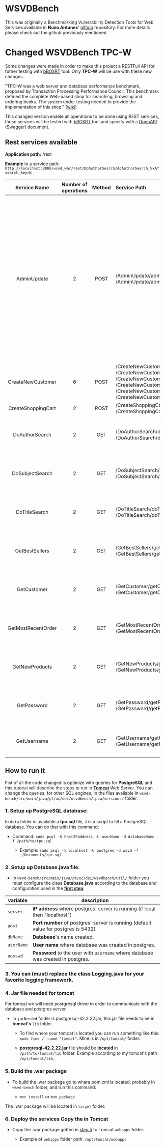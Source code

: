 # WSVDBench

This was originally a Benchmarking Vulnerability Detection Tools for Web Services available in **Nuno Antunes**' [github](https://github.com/nmsa/wsvd-bench) repository. For more details please check out the github previously mentioned.

# Changed WSVDBench TPC-W

Some changes were made in order to make this project a RESTFull API for futher testing with [bBOXRT](https://git.dei.uc.pt/cnl/bBOXRT/tree/master) tool. Only **TPC-W** will be use with these new changes. 

"TPC-W was a web server and database performance benchmark, proposed by Transaction Processing Performance Council. 
This benchmark defined the complete Web-based shop for searching, browsing and ordering books. The system under testing needed to provide the implementation of this shop." [[wiki]](https://en.wikipedia.org/wiki/TPC-W)

This changed version enable all operations to be done using REST services, these services will be tested with [bBOXRT](https://git.dei.uc.pt/cnl/bBOXRT/tree/master) tool and specify with a [OpenAPI](https://swagger.io/specification/) (Swagger) document.

## Rest services available

**Application path:** /rest

**Example** to a service path: `http://localhost:8080/wsvd_war/rest/DoAuthorSearch/doAuthorSearch_VxA?search_key=N`


Service Name  | Number of operations | Method | Service Path | Parameters
:-: | :-: | :-: | :-- | :-:
AdminUpdate  | 2 | POST | /AdminUpdate/adminUpdate\_Vx0  <br />  /AdminUpdate/adminUpdate\_VxA | Location: Query  <br />  name: i\_id  <br />  Type: (int)  <br />  --------------  <br />  Location: Query  <br />  name: cost  <br />  Type: (double)  <br />  --------------  <br />  Location: Query  <br />  name: image  <br />  Type: (String)  <br />  --------------  <br />  Location: Query  <br />  name: thumbnail  <br />  Type: (String)
CreateNewCustomer  | 6 | POST | /CreateNewCustomer/createNewCustomer\_Vx0  <br />  /CreateNewCustomer/createNewCustomer\_VxA  <br />  /CreateNewCustomer/createNewCustomer\_Vx078  <br />  /CreateNewCustomer/createNewCustomer\_Vx103  <br />  /CreateNewCustomer/createNewCustomer\_Vx113  <br />  /CreateNewCustomer/createNewCustomer\_Vx132  <br />  | JSON
CreateShoppingCart  | 2 | POST | /CreateShoppingCart/createShoppingCart\_Vx0  <br />  /CreateShoppingCart/createShoppingCart\_VxA | JSON
DoAuthorSearch  | 2 | GET | /DoAuthorSearch/doAuthorSearch\_VxA  <br />  /DoAuthorSearch/doAuthorSearch\_Vx0 | Location: Query  <br />  name: search_key  <br />  Type: (String)
DoSubjectSearch  | 2 | GET | /DoSubjectSearch/doSubjectSearch\_Vx0  <br />  /DoSubjectSearch/doSubjectSearch\_VxA | Location: Query  <br />  name: search_key  <br />  Type: (String)
DoTitleSearch  | 2 | GET | /DoTitleSearch/doTitleSearch\_Vx0  <br />  /DoTitleSearch/doTitleSearch\_VxA| Location: Query  <br />  name: search_key  <br />  Type: (String)
GetBestSellers  | 2 | GET | /GetBestSellers/getBestSellers\_Vx0  <br />  /GetBestSellers/getBestSellers\_VxA| Location: Query  <br />  name: subject  <br />  Type: (String)
GetCustomer  | 2 | GET | /GetCustomer/getCustomer\_Vx0  <br />  /GetCustomer/getCustomer\_VxA | Location: Query  <br />  name: UNAME  <br />  Type: (String)
GetMostRecentOrder  | 2 | GET | /GetMostRecentOrder/getMostRecentOrder\_Vx0  <br />  /GetMostRecentOrder/getMostRecentOrder\_VxA | Location: Query  <br />  name: c_uname  <br />  Type: (String)
GetNewProducts  | 2 | GET | /GetNewProducts/getNewProducts\_Vx0  <br />  /GetNewProducts/getNewProducts\_VxA | Location: Query  <br />  name: subject  <br />  Type: (String)
GetPassword  | 2 | GET | /GetPassword/getPassword\_Vx0  <br />  /GetPassword/getPassword\_VxA | Location: Query  <br />  name: C_UNAME  <br />  Type: (String)
GetUsername  | 2 | GET | /GetUsername/getUserName\_Vx0  <br />  /GetUsername/getUserName\_VxA | Location: Query  <br />  name: C_ID  <br />  Type: (String)

## How to run it

Fist of all the code changed is optimize with queries for **PostgreSQL** and this tutorial will describe the steps to run in [**Tomcat**](http://tomcat.apache.org/) Web Server. 
You can change the queries, for other SQL engines, in the files available in `wsvd-bench/src/main/java/pt/uc/dei/wsvdbench/tpcw/versions/` folder.

### <a name="step1"></a>1. Setup up PostgreSQL database:
In `data` folder is available a **tpc.sql** file, it is a script to fill a PostgreSQL database. You can do that with this command:

* Command:
`sudo psql -h hostIPaddress -U userName -d databaseName -f /path/to/tpc.sql`

	- Example: `sudo psql -h localhost -U postgres -d wsvd -f ~/Documents/tpc.sql`

### 2. Setup up Database.java file:
* In `wsvd-bench/src/main/java/pt/uc/dei/wsvdbench/util/` folder you must configure the class **Database.java** according to the database and configuration used in the [**first step**](#step1).

variable  | description
------------- | -------------
`server`  | **IP address** where postgres' server is running (if local then "localhost")
`post`  | **Port number** of postgres' server is running (default value for postgres is 5432)
`dbName`  | **Database**'s name created.
`userName` | **User name** where database was created in postgres.
`passwd` | **Password** to the user with `username` where database was created in postgres.
 
### 3. You can (must) replace the class Logging.java for your favorite logging framework.

### 4. Jar file needed for tomcat

For tomcat we will need postgresql driver in order to communicate with the database and postgres server. 

* In `jarNeeded` folder is postgresql-42.2.22.jar, this jar file needs to be in **tomcat's** `lib` folder.

	- To find where your tomcat is located you can run something like this:
`sudo find / -name "tomcat"`. Mine is in `/opt/tomcat/` folder.

	- **postgresql-42.2.22.jar** file should be **located** in  `/path/to/tomcat/lib` folder. Example according to my tomcat's path `/opt/tomcat/lib`.

### <a name="step5"></a>5. Build the .war package

* To build the .war package go to where pom.xml is located, probably in `wsvd-bench` folder, and run this command:

	- `mvn install` or `mvn package`

The .war package will be located in `target` folder.

### 6. Deploy the services Copy the in Tomcat

* Copy the .war package gotten in [step 5](#step5) to Tomcat `webapps` folder.

	- Example of `webapps` folder path: `/opt/tomcat/webapps`

